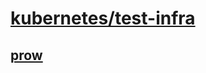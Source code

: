 # [kubernetes/test-infra](https://github.com/kubernetes/test-infra)

## [prow](https://github.com/kubernetes/test-infra/tree/master/prow)
